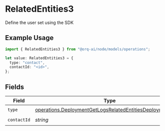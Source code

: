 # RelatedEntities3

Define the user set using the SDK

## Example Usage

```typescript
import { RelatedEntities3 } from "@orq-ai/node/models/operations";

let value: RelatedEntities3 = {
  type: "contact",
  contactId: "<id>",
};
```

## Fields

| Field                                                                                                                                    | Type                                                                                                                                     | Required                                                                                                                                 | Description                                                                                                                              |
| ---------------------------------------------------------------------------------------------------------------------------------------- | ---------------------------------------------------------------------------------------------------------------------------------------- | ---------------------------------------------------------------------------------------------------------------------------------------- | ---------------------------------------------------------------------------------------------------------------------------------------- |
| `type`                                                                                                                                   | [operations.DeploymentGetLogsRelatedEntitiesDeploymentsType](../../models/operations/deploymentgetlogsrelatedentitiesdeploymentstype.md) | :heavy_check_mark:                                                                                                                       | N/A                                                                                                                                      |
| `contactId`                                                                                                                              | *string*                                                                                                                                 | :heavy_check_mark:                                                                                                                       | N/A                                                                                                                                      |